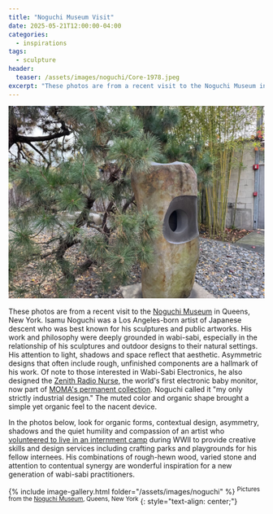 ```yaml
---
title: "Noguchi Museum Visit"
date: 2025-05-21T12:00:00-04:00
categories:
  - inspirations
tags:
  - sculpture
header:
  teaser: /assets/images/noguchi/Core-1978.jpeg
excerpt: "These photos are from a recent visit to the Noguchi Museum in Queens, New York."
---
```

![Core](/assets/images/noguchi/Core-1978.jpeg)

These photos are from a recent visit to the [Noguchi Museum](https://www.noguchi.org) in Queens, New York. Isamu Noguchi was a Los Angeles-born artist of Japanese descent who was best known for his sculptures and public artworks. His work and philosophy were deeply grounded in wabi-sabi, especially in the relationship of his sculptures and outdoor designs to their natural settings. His attention to light, shadows and space reflect that aesthetic. Asymmetric designs that often include rough, unfinished components are a hallmark of his work. Of note to those interested in Wabi-Sabi Electronics, he also designed the [Zenith Radio Nurse](https://en.wikipedia.org/wiki/Zenith_Radio_Nurse), the world's first electronic baby monitor, now part of [MOMA's permanent collection](https://www.moma.org/collection/works/4341?artist_id=4324&page=1&sov_referrer=artist). Noguchi called it "my only strictly industrial design." The muted color and organic shape brought a simple yet organic feel to the nacent device. 

In the photos below, look for organic forms, contextual design, asymmetry, shadows and the quiet humility and compassion of an artist who [volunteered to live in an internment camp](https://en.wikipedia.org/wiki/Isamu_Noguchi#:~:text=Following%20the%20attack,World%20at%20War.) during WWII to provide creative skills and design services including crafting parks and playgrounds for his fellow internees. His combinations of rough-hewn wood, varied stone and attention to contentual synergy are wonderful inspiration for a new generation of wabi-sabi practitioners.

{% include image-gallery.html folder="/assets/images/noguchi" %}
<sup>Pictures from the [Noguchi Museum](https://www.noguchi.org), Queens, New York</sup>
{: style="text-align: center;"}
